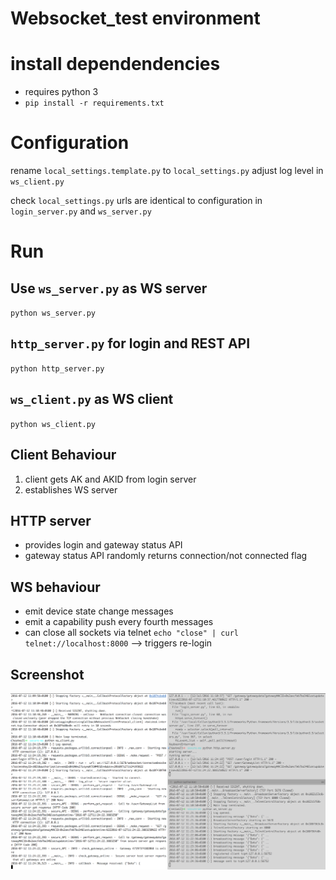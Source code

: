 # Websocket_test environment

# install dependendencies
- requires python 3
- `pip install -r requirements.txt`
 
# Configuration
rename `local_settings.template.py` to `local_settings.py`
adjust log level in `ws_client.py`

check `local_settings.py` urls are identical to configuration in `login_server.py` and `ws_server.py` 

# Run
## Use `ws_server.py` as WS server
`python ws_server.py`

## `http_server.py` for login and REST API
`python http_server.py`
 
## `ws_client.py` as WS client
`python ws_client.py`


## Client Behaviour
1. client gets AK and AKID from login server
2. establishes WS server


## HTTP server
- provides login and gateway status API
- gateway status API randomly returns connection/not connected flag

## WS behaviour
- emit device state change messages
- emit a capability push every fourth messages
- can close all sockets via telnet `echo "close" | curl telnet://localhost:8000` --> triggers re-login

## Screenshot
![Screenshot](https://raw.githubusercontent.com/dschien/secure-ws/master/screen.png)
